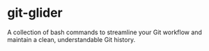 # git-glider
A collection of bash commands to streamline your Git workflow and maintain a clean, understandable Git history.
